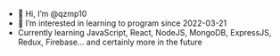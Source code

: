 - 👋 Hi, I’m @qzmp10
- 👀 I’m interested in learning to program since 2022-03-21
- Currently learning JavaScript, React, NodeJS, MongoDB, ExpressJS, Redux, Firebase... and certainly more in the future

<!---
qzmp10/qzmp10 is a ✨ special ✨ repository because its `README.md` (this file) appears on your GitHub profile.
You can click the Preview link to take a look at your changes.
--->
